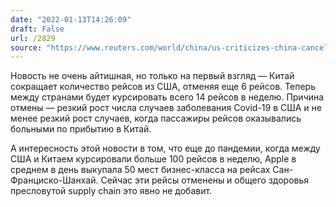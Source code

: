 ```yaml
---
date: "2022-01-13T14:26:09"
draft: False
url: /2829
source: "https://www.reuters.com/world/china/us-criticizes-china-canceling-some-flights-over-covid-19-cases-2022-01-12/"
---
```


Новость не очень айтишная, но только на первый взгляд — Китай сокращает количество рейсов из США, отменяя еще 6 рейсов. Теперь между странами будет курсировать всего 14 рейсов в неделю. Причина отмены — резкий рост числа случаев заболевания Covid-19 в США и не менее резкий рост случаев, когда пассажиры рейсов оказывались больными по прибытию в Китай.

А интересность этой новости в том, что еще до пандемии, когда между США и Китаем курсировали больше 100 рейсов в неделю, Apple в среднем в день выкупала 50 мест бизнес-класса на рейсах Сан-Франциско-Шанхай. Сейчас эти рейсы отменены и общего здоровья пресловутой supply chain это явно не добавит.
